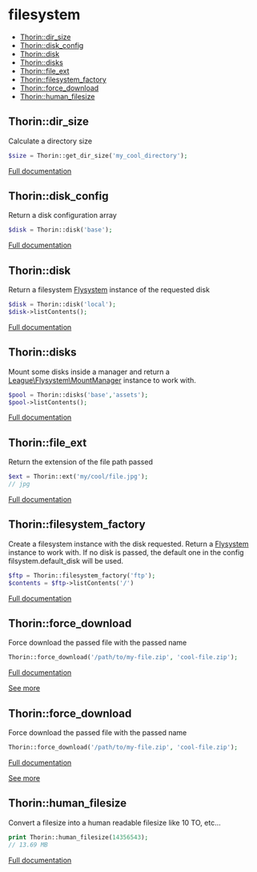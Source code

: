 # filesystem

- [Thorin::dir_size](#Thorin_dir_size)
- [Thorin::disk_config](#Thorin_disk_config)
- [Thorin::disk](#Thorin_disk)
- [Thorin::disks](#Thorin_disks)
- [Thorin::file_ext](#Thorin_file_ext)
- [Thorin::filesystem_factory](#Thorin_filesystem_factory)
- [Thorin::force_download](#Thorin_force_download)
- [Thorin::human_filesize](#Thorin_human_filesize)
<a name="Thorin_dir_size"></a>
## Thorin::dir_size
Calculate a directory size
```php
$size = Thorin::get_dir_size('my_cool_directory');
```

[Full documentation](/doc/src/functions/filesystem/t_dir_size.md)

<a name="Thorin_disk_config"></a>
## Thorin::disk_config
Return a disk configuration array
```php
$disk = Thorin::disk('base');
```

[Full documentation](/doc/src/functions/filesystem/t_disk_config.md)

<a name="Thorin_disk"></a>
## Thorin::disk
Return a filesystem [Flysystem](http://flysystem.thephpleague.com/docs/) instance of the requested disk
```php
$disk = Thorin::disk('local');
$disk->listContents();
```

[Full documentation](/doc/src/functions/filesystem/t_disk.md)

<a name="Thorin_disks"></a>
## Thorin::disks
Mount some disks inside a manager and return a [League\Flysystem\MountManager](https://flysystem.thephpleague.com/docs/advanced/mount-manager/) instance to work with.
```php
$pool = Thorin::disks('base','assets');
$pool->listContents();
```

[Full documentation](/doc/src/functions/filesystem/t_disks.md)

<a name="Thorin_file_ext"></a>
## Thorin::file_ext
Return the extension of the file path passed
```php
$ext = Thorin::ext('my/cool/file.jpg');
// jpg
```

[Full documentation](/doc/src/functions/filesystem/t_file_ext.md)

<a name="Thorin_filesystem_factory"></a>
## Thorin::filesystem_factory
Create a filesystem instance with the disk requested. Return a [Flysystem](https://flysystem.thephpleague.com/docs/usage/filesystem-api/) instance to work with.
If no disk is passed, the default one in the config filsystem.default_disk will be used.
```php
$ftp = Thorin::filesystem_factory('ftp');
$contents = $ftp->listContents('/')
```

[Full documentation](/doc/src/functions/filesystem/t_filesystem_factory.md)

<a name="Thorin_force_download"></a>
## Thorin::force_download
Force download the passed file with the passed name
```php
Thorin::force_download('/path/to/my-file.zip', 'cool-file.zip');
```

[Full documentation](/doc/src/functions/filesystem/t_force_download.md)

[See more](https://www.jonasjohn.de/snippets/php/file-download.htm)

<a name="Thorin_force_download"></a>
## Thorin::force_download
Force download the passed file with the passed name
```php
Thorin::force_download('/path/to/my-file.zip', 'cool-file.zip');
```

[Full documentation](/doc/src/functions/filesystem/t_force_download.md)

[See more](https://www.jonasjohn.de/snippets/php/file-download.htm)

<a name="Thorin_human_filesize"></a>
## Thorin::human_filesize
Convert a filesize into a human readable filesize like 10 TO, etc...
```php
print Thorin::human_filesize(14356543);
// 13.69 MB
```

[Full documentation](/doc/src/functions/filesystem/t_human_filesize.md)
